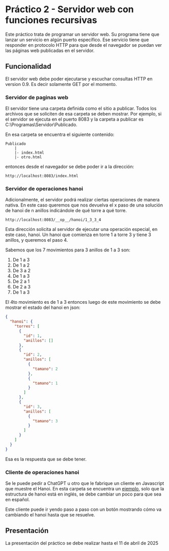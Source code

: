 # Práctico 2 - Servidor web con funciones recursivas

Este práctico trata de programar un servidor web. Su programa
tiene que lanzar un servicio en algún puerto específico. Ese
servicio tiene que responder en protocolo HTTP para que desde
el navegador se puedan ver las páginas web publicadas en el 
servidor.

## Funcionalidad

El servidor web debe poder ejecutarse y escuchar consultas
HTTP en version 0.9. Es decir solamente GET por el momento.

### Servidor de paginas web
El servidor tiene una carpeta definida como el sitio a publicar.
Todos los archivos que se soliciten de esa carpeta se deben 
mostrar. Por ejemplo, si el servidor se ejecuta en el puerto
8083 y la carpeta a publicar es C:\Programas\Servidor\Publicado.

En esa carpeta se encuentra el siguiente contenido:

```
Publicado
    |
    |- index.html
    |- otro.html
```

entonces desde el navegador se debe poder ir a la dirección:

```
http://localhost:8083/index.html
```

### Servidor de operaciones hanoi
Adicionalmente, el servidor podrá realizar ciertas operaciones
de manera nativa. En este caso queremos que nos devuelva el
x paso de una solución de hanoi de n anillos indicándole de 
qué torre a qué torre.

```
http://localhost:8083/__op__/hanoi/1_3_3_4
```

Esta dirección solicita al servidor de ejecutar una operación
especial, en este caso, hanoi. Un hanoi que comienza en torre
1 a torre 3 y tiene 3 anillos, y queremos el paso 4.

Sabemos que los 7 movimientos para 3 anillos de 1 a 3 son:

1. De 1 a 3
2. De 1 a 2
3. De 3 a 2
4. De 1 a 3
5. De 2 a 1
6. De 2 a 3
7. De 1 a 3

El 4to movimiento es de 1 a 3 entonces luego de este movimiento
se debe mostrar el estado del hanoi en json:

```json
{
  "hanoi": {
    "torres": [
      {
        "id": 1,
        "anillos": []
      },
      {
        "id": 2,
        "anillos": [
          {
            "tamano": 2
          },
          {
            "tamano": 1
          }
        ]
      },
      {
        "id": 3,
        "anillos": [
          {
            "tamano": 3
          }
        ]
      }
    ]
  }
}
```

Esa es la respuesta que se debe tener.

### Cliente de operaciones hanoi

Se le puede pedir a ChatGPT u otro que le fabrique un cliente
en Javascript que muestre el Hanoi. En esta carpeta se 
encuentra un [ejemplo](clienteHanoi.htm), solo que la estructura de hanoi está
en inglés, se debe cambiar un poco para que sea en español.

Este cliente puede ir yendo paso a paso con un botón mostrando
cómo va cambiando el hanoi hasta que se resuelve.

## Presentación

La presentación del práctico se debe realizar hasta el 11 de
abril de 2025